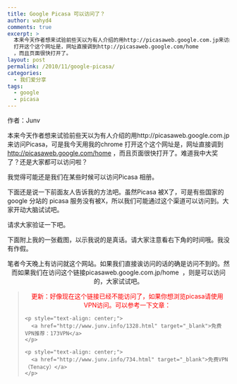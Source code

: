 ```yaml
---
title: Google Picasa 可以访问了？
author: wahyd4
comments: true
excerpt: >
  本来今天作者想来试验前些天以为有人介绍的用http://picasaweb.google.com.jp来访问Picasa，可是我今天用我的chrome
  打开这个这个网址是，网址直接调到http://picasaweb.google.com/home
  ，而且页面很快打开了。
layout: post
permalink: /2010/11/google-picasa/
categories:
  - 我们爱分享
tags:
  - google
  - picasa
---
```

作者：Junv

本来今天作者想来试验前些天以为有人介绍的用http://picasaweb.google.com.jp来访问Picasa，可是我今天用我的chrome 打开这个这个网址是，网址直接调到<http://picasaweb.google.com/home> ，而且页面很快打开了。难道我中大奖了？还是大家都可以访问啦？

我觉得可能还是我们在某些时候可以访问Picasa 相册。

下面还是说一下前面友人告诉我的方法吧。虽然Picasa 被X了，可是有些国家的google 分站的 picasa 服务没有被X，所以我们可能通过这个渠道可以访问到。大家开动大脑试试吧。

请求大家验证一下吧。

下面附上我的一张截图，以示我说的是真话。请大家注意看右下角的时间哦。我没有作假。

<p style="text-align: center;">
  <p style="text-align: center;">
    笔者今天晚上有访问就这个网站。如果我们直接诶访问的话的确是访问不到的。然而如果我们在访问这个链接picasaweb.google.com.jp/home  ，则是可以访问的，大家试试吧。
  </p>
  
  <blockquote>
    <p style="text-align: center;">
      <span style="color: #ff0000;">更新：好像现在这个链接已经不能访问了，如果你想浏览picasa请使用VPN访问。可以参考一下文章：</span>
    </p>
    
    <p style="text-align: center;">
      <a href="http://www.junv.info/1328.html" target="_blank">免费VPN推荐：173VPN</a>
    </p>
    
    <p style="text-align: center;">
      <a href="http://www.junv.info/734.html" target="_blank">免费VPN（Tenacy）</a>
    </p>
  </blockquote>
